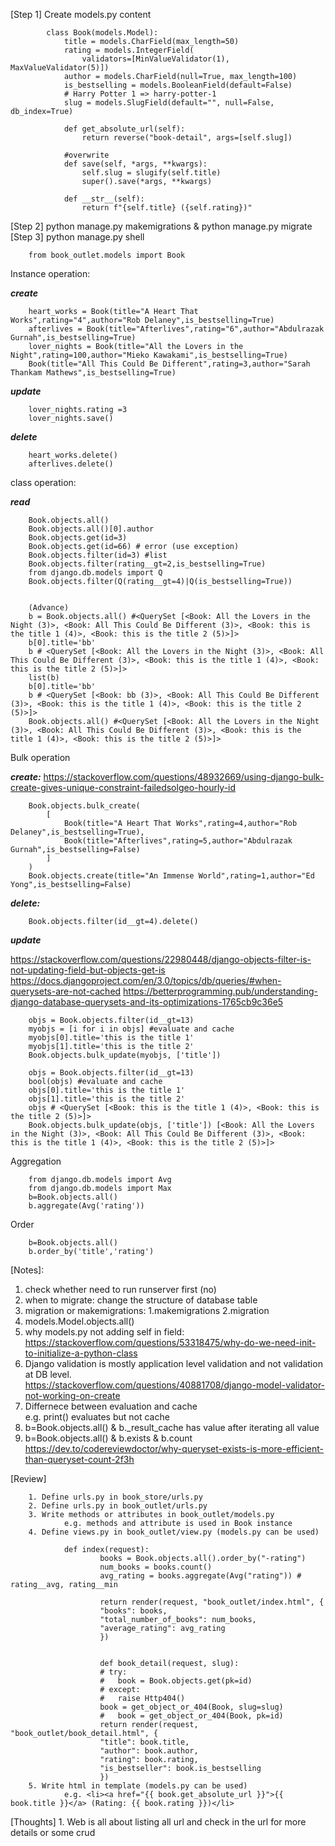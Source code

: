 [Step 1] Create models.py content

            class Book(models.Model):
                title = models.CharField(max_length=50)
                rating = models.IntegerField(
                    validators=[MinValueValidator(1), MaxValueValidator(5)])
                author = models.CharField(null=True, max_length=100)
                is_bestselling = models.BooleanField(default=False)
                # Harry Potter 1 => harry-potter-1
                slug = models.SlugField(default="", null=False, db_index=True)

                def get_absolute_url(self):
                    return reverse("book-detail", args=[self.slug])
                
                #overwrite
                def save(self, *args, **kwargs):
                    self.slug = slugify(self.title)
                    super().save(*args, **kwargs)

                def __str__(self):
                    return f"{self.title} ({self.rating})"

[Step 2] python manage.py makemigrations & python manage.py migrate  
[Step 3] python manage.py shell

        from book_outlet.models import Book

Instance operation:   

***create***  

        heart_works = Book(title="A Heart That Works",rating="4",author="Rob Delaney",is_bestselling=True)
        afterlives = Book(title="Afterlives",rating="6",author="Abdulrazak Gurnah",is_bestselling=True)
        lover_nights = Book(title="All the Lovers in the Night",rating=100,author="Mieko Kawakami",is_bestselling=True)
        Book(title="All This Could Be Different",rating=3,author="Sarah Thankam Mathews",is_bestselling=True)

***update*** 

        lover_nights.rating =3
        lover_nights.save()

***delete***

        heart_works.delete()
        afterlives.delete()


class operation: 

***read*** 

        Book.objects.all()
        Book.objects.all()[0].author
        Book.objects.get(id=3)
        Book.objects.get(id=66) # error (use exception)
        Book.objects.filter(id=3) #list
        Book.objects.filter(rating__gt=2,is_bestselling=True)
        from django.db.models import Q
        Book.objects.filter(Q(rating__gt=4)|Q(is_bestselling=True))


        (Advance)
        b = Book.objects.all() #<QuerySet [<Book: All the Lovers in the Night (3)>, <Book: All This Could Be Different (3)>, <Book: this is the title 1 (4)>, <Book: this is the title 2 (5)>]>
        b[0].title='bb' 
        b # <QuerySet [<Book: All the Lovers in the Night (3)>, <Book: All This Could Be Different (3)>, <Book: this is the title 1 (4)>, <Book: this is the title 2 (5)>]>
        list(b)
        b[0].title='bb' 
        b # <QuerySet [<Book: bb (3)>, <Book: All This Could Be Different (3)>, <Book: this is the title 1 (4)>, <Book: this is the title 2 (5)>]>
        Book.objects.all() #<QuerySet [<Book: All the Lovers in the Night (3)>, <Book: All This Could Be Different (3)>, <Book: this is the title 1 (4)>, <Book: this is the title 2 (5)>]>


Bulk operation

***create:*** https://stackoverflow.com/questions/48932669/using-django-bulk-create-gives-unique-constraint-failedsolgeo-hourly-id

        Book.objects.bulk_create(
            [
                Book(title="A Heart That Works",rating=4,author="Rob Delaney",is_bestselling=True),
                Book(title="Afterlives",rating=5,author="Abdulrazak Gurnah",is_bestselling=False)
            ]
        )
        Book.objects.create(title="An Immense World",rating=1,author="Ed Yong",is_bestselling=False)

***delete:***

        Book.objects.filter(id__gt=4).delete()

***update*** 

https://stackoverflow.com/questions/22980448/django-objects-filter-is-not-updating-field-but-objects-get-is
https://docs.djangoproject.com/en/3.0/topics/db/queries/#when-querysets-are-not-cached
https://betterprogramming.pub/understanding-django-database-querysets-and-its-optimizations-1765cb9c36e5

        objs = Book.objects.filter(id__gt=13)
        myobjs = [i for i in objs] #evaluate and cache
        myobjs[0].title='this is the title 1'
        myobjs[1].title='this is the title 2'
        Book.objects.bulk_update(myobjs, ['title'])

        objs = Book.objects.filter(id__gt=13)
        bool(objs) #evaluate and cache
        objs[0].title='this is the title 1'
        objs[1].title='this is the title 2'
        objs # <QuerySet [<Book: this is the title 1 (4)>, <Book: this is the title 2 (5)>]>
        Book.objects.bulk_update(objs, ['title']) [<Book: All the Lovers in the Night (3)>, <Book: All This Could Be Different (3)>, <Book: this is the title 1 (4)>, <Book: this is the title 2 (5)>]>





Aggregation 

        from django.db.models import Avg
        from django.db.models import Max
        b=Book.objects.all()
        b.aggregate(Avg('rating')) 



Order

        b=Book.objects.all()
        b.order_by('title','rating')




[Notes]:   
1. check whether need to run runserver first (no)  
2. when to migrate: change the structure of database table
3. migration or makemigrations: 1.makemigrations 2.migration     
4. models.Model.objects.all()    
5. why models.py not adding self in field:  
    https://stackoverflow.com/questions/53318475/why-do-we-need-init-to-initialize-a-python-class
6. Django validation is mostly application level validation and not validation at DB level.  
    https://stackoverflow.com/questions/40881708/django-model-validator-not-working-on-create
7. Differnece between evaluation and cache  
   e.g. print() evaluates but not cache
8. b=Book.objects.all() & b._result_cache has value after iterating all value
9. b=Book.objects.all() & b.exists & b.count  
https://dev.to/codereviewdoctor/why-queryset-exists-is-more-efficient-than-queryset-count-2f3h 



[Review]  

        1. Define urls.py in book_store/urls.py
        2. Define urls.py in book_outlet/urls.py
        3. Write methods or attributes in book_outlet/models.py
                e.g. methods and attribute is used in Book instance 
        4. Define views.py in book_outlet/view.py (models.py can be used)

                def index(request):
                        books = Book.objects.all().order_by("-rating")
                        num_books = books.count()
                        avg_rating = books.aggregate(Avg("rating")) # rating__avg, rating__min

                        return render(request, "book_outlet/index.html", {
                        "books": books,
                        "total_number_of_books": num_books,
                        "average_rating": avg_rating
                        })


                        def book_detail(request, slug):
                        # try:
                        #   book = Book.objects.get(pk=id)
                        # except:
                        #   raise Http404()
                        book = get_object_or_404(Book, slug=slug)
                        #   book = get_object_or_404(Book, pk=id)
                        return render(request, "book_outlet/book_detail.html", {
                        "title": book.title,
                        "author": book.author,
                        "rating": book.rating,
                        "is_bestseller": book.is_bestselling
                        })
        5. Write html in template (models.py can be used)
                e.g. <li><a href="{{ book.get_absolute_url }}">{{ book.title }}</a> (Rating: {{ book.rating }})</li>

[Thoughts]
        1. Web is all about listing all url and check in the url for more details or some crud